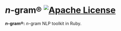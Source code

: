 # <i>n</i>-gram® [![Apache License](https://img.shields.io/badge/license-Apache-blue.svg)](https://github.com/iamprabhat/n-gram/blob/master/LICENSE)
<b><i>n</i>-gram®:</b> <i>n</i>-gram NLP toolkit in Ruby.
